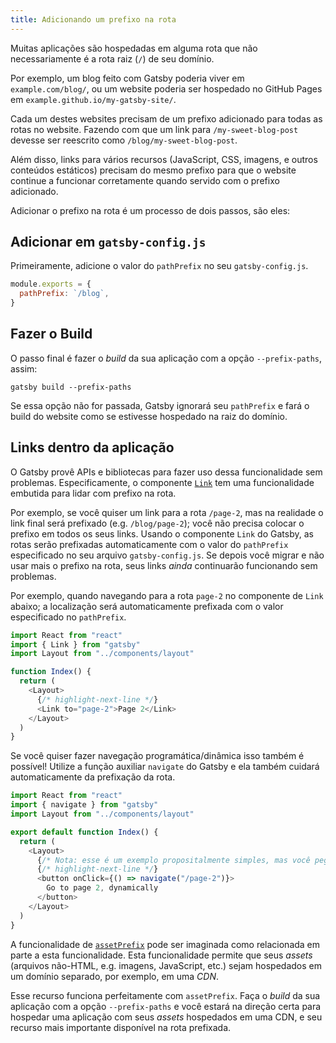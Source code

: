 ```yaml
---
title: Adicionando um prefixo na rota
---
```


Muitas aplicações são hospedadas em alguma rota que não necessariamente é a rota raiz (`/`) de seu domínio.

Por exemplo, um blog feito com Gatsby poderia viver em `example.com/blog/`, ou um website poderia ser hospedado no GitHub Pages em `example.github.io/my-gatsby-site/`.

Cada um destes websites precisam de um prefixo adicionado para todas as rotas no website. Fazendo com que um link para `/my-sweet-blog-post` devesse ser reescrito como `/blog/my-sweet-blog-post`.

Além disso, links para vários recursos (JavaScript, CSS, imagens, e outros conteúdos estáticos) precisam do mesmo prefixo para que o website continue a funcionar corretamente quando servido com o prefixo adicionado.

Adicionar o prefixo na rota é um processo de dois passos, são eles:

## Adicionar em `gatsby-config.js`

Primeiramente, adicione o valor do `pathPrefix` no seu `gatsby-config.js`.

```js:title=gatsby-config.js
module.exports = {
  pathPrefix: `/blog`,
}
```

## Fazer o Build

O passo final é fazer o _build_ da sua aplicação com a opção `--prefix-paths`, assim:

```shell
gatsby build --prefix-paths
```

Se essa opção não for passada, Gatsby ignorará seu `pathPrefix` e fará o build do website como se estivesse hospedado na raiz do domínio.

<!-- ## Serve

Serve your application with the `--prefix-paths` flag, like so:

```shell
gatsby serve --prefix-paths
```

If this flag is not passed, Gatsby will ignore your `pathPrefix`. -->

## Links dentro da aplicação

O Gatsby provê APIs e bibliotecas para fazer uso dessa funcionalidade sem problemas. Especificamente, o componente [`Link`](/docs/gatsby-link/) tem uma funcionalidade embutida para lidar com prefixo na rota.

Por exemplo, se você quiser um link para a rota `/page-2`, mas na realidade o link final será prefixado (e.g. `/blog/page-2`); você não precisa colocar o prefixo em todos os seus links. Usando o componente `Link` do Gatsby, as rotas serão prefixadas automaticamente com o valor do `pathPrefix` especificado no seu arquivo `gatsby-config.js`. Se depois você migrar e não usar mais o prefixo na rota, seus links _ainda_ continuarão funcionando sem problemas.

Por exemplo, quando navegando para a rota `page-2` no componente de `Link` abaixo; a localização será automaticamente prefixada com o valor especificado no `pathPrefix`.

```jsx:title=src/pages/index.js
import React from "react"
import { Link } from "gatsby"
import Layout from "../components/layout"

function Index() {
  return (
    <Layout>
      {/* highlight-next-line */}
      <Link to="page-2">Page 2</Link>
    </Layout>
  )
}
```

Se você quiser fazer navegação programática/dinâmica isso também é possível! Utilize a função auxiliar `navigate` do Gatsby e ela também cuidará automaticamente da prefixação da rota.

```jsx:title=src/pages/index.js
import React from "react"
import { navigate } from "gatsby"
import Layout from "../components/layout"

export default function Index() {
  return (
    <Layout>
      {/* Nota: esse é um exemplo propositalmente simples, mas você pegou a ideia! */}
      {/* highlight-next-line */}
      <button onClick={() => navigate("/page-2")}>
        Go to page 2, dynamically
      </button>
    </Layout>
  )
}
```

<!-- ## Add the path prefix to paths using `withPrefix`

For pathnames you construct manually, there’s a helper function, [`withPrefix`](/docs/gatsby-link/#add-the-path-prefix-to-paths-using-withprefix) that prepends your path prefix in production (but doesn’t during development where paths don’t need to be prefixed).

### Additional considerations -->

A funcionalidade de [`assetPrefix`](/docs/asset-prefix/) pode ser imaginada como relacionada em parte a esta funcionalidade. Esta funcionalidade permite que seus _assets_ (arquivos não-HTML, e.g. imagens, JavaScript, etc.) sejam hospedados em um domínio separado, por exemplo, em uma _CDN_.

Esse recurso funciona perfeitamente com `assetPrefix`. Faça o _build_ da sua aplicação com a opção `--prefix-paths` e você estará na direção certa para hospedar uma aplicação com seus _assets_ hospedados em uma CDN, e seu recurso mais importante disponível na rota prefixada.
